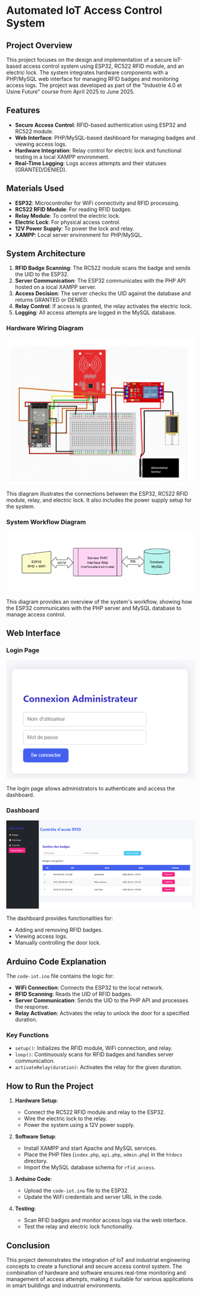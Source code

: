 # Automated IoT Access Control System

## Project Overview
This project focuses on the design and implementation of a secure IoT-based access control system using ESP32, RC522 RFID module, and an electric lock. The system integrates hardware components with a PHP/MySQL web interface for managing RFID badges and monitoring access logs. The project was developed as part of the "Industrie 4.0 et Usine Future" course from April 2025 to June 2025.

## Features 
- **Secure Access Control**: RFID-based authentication using ESP32 and RC522 module.
- **Web Interface**: PHP/MySQL-based dashboard for managing badges and viewing access logs.
- **Hardware Integration**: Relay control for electric lock and functional testing in a local XAMPP environment.
- **Real-Time Logging**: Logs access attempts and their statuses (GRANTED/DENIED).

## Materials Used
- **ESP32**: Microcontroller for WiFi connectivity and RFID processing.
- **RC522 RFID Module**: For reading RFID badges.
- **Relay Module**: To control the electric lock.
- **Electric Lock**: For physical access control.
- **12V Power Supply**: To power the lock and relay.
- **XAMPP**: Local server environment for PHP/MySQL.

## System Architecture
1. **RFID Badge Scanning**: The RC522 module scans the badge and sends the UID to the ESP32.
2. **Server Communication**: The ESP32 communicates with the PHP API hosted on a local XAMPP server.
3. **Access Decision**: The server checks the UID against the database and returns GRANTED or DENIED.
4. **Relay Control**: If access is granted, the relay activates the electric lock.
5. **Logging**: All access attempts are logged in the MySQL database.

### Hardware Wiring Diagram
![Hardware Wiring Diagram](docs/project_assembly.png)

This diagram illustrates the connections between the ESP32, RC522 RFID module, relay, and electric lock. It also includes the power supply setup for the system.

### System Workflow Diagram
![System Workflow Diagram](docs/project_architecture.png)

This diagram provides an overview of the system's workflow, showing how the ESP32 communicates with the PHP server and MySQL database to manage access control.

## Web Interface
### Login Page
![Login Page](docs/login.png)

The login page allows administrators to authenticate and access the dashboard.

### Dashboard
![Dashboard](docs/dashboard.png)

The dashboard provides functionalities for:
- Adding and removing RFID badges.
- Viewing access logs.
- Manually controlling the door lock.

## Arduino Code Explanation
The `code-iot.ino` file contains the logic for:
- **WiFi Connection**: Connects the ESP32 to the local network.
- **RFID Scanning**: Reads the UID of RFID badges.
- **Server Communication**: Sends the UID to the PHP API and processes the response.
- **Relay Activation**: Activates the relay to unlock the door for a specified duration.

### Key Functions
- `setup()`: Initializes the RFID module, WiFi connection, and relay.
- `loop()`: Continuously scans for RFID badges and handles server communication.
- `activateRelay(duration)`: Activates the relay for the given duration.


## How to Run the Project
1. **Hardware Setup**:
   - Connect the RC522 RFID module and relay to the ESP32.
   - Wire the electric lock to the relay.
   - Power the system using a 12V power supply.

2. **Software Setup**:
   - Install XAMPP and start Apache and MySQL services.
   - Place the PHP files (`index.php`, `api.php`, `admin.php`) in the `htdocs` directory.
   - Import the MySQL database schema for `rfid_access`.

3. **Arduino Code**:
   - Upload the `code-iot.ino` file to the ESP32.
   - Update the WiFi credentials and server URL in the code.

4. **Testing**:
   - Scan RFID badges and monitor access logs via the web interface.
   - Test the relay and electric lock functionality.

## Conclusion
This project demonstrates the integration of IoT and industrial engineering concepts to create a functional and secure access control system. The combination of hardware and software ensures real-time monitoring and management of access attempts, making it suitable for various applications in smart buildings and industrial environments.
